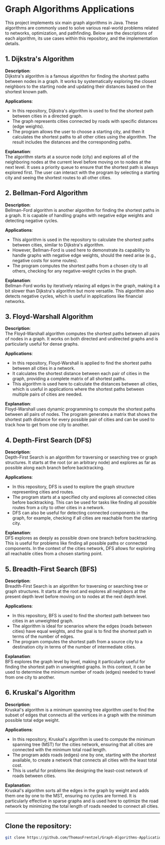 # Graph Algorithms Applications

This project implements six main graph algorithms in Java. These algorithms are commonly used to solve various real-world problems related to networks, optimization, and pathfinding. Below are the descriptions of each algorithm, its use cases within this repository, and the implementation details.


## 1. Dijkstra's Algorithm

**Description**:  
Dijkstra's algorithm is a famous algorithm for finding the shortest paths between nodes in a graph. It works by systematically exploring the closest neighbors to the starting node and updating their distances based on the shortest known path.

**Applications**:  
- In this repository, Dijkstra's algorithm is used to find the shortest path between cities in a directed graph.  
- The graph represents cities connected by roads with specific distances (edge weights).
- The program allows the user to choose a starting city, and then it calculates the shortest paths to all other cities using the algorithm. The result includes the distances and the corresponding paths.
  
**Explanation**:  
The algorithm starts at a source node (city) and explores all of the neighboring nodes at the current level before moving on to nodes at the next level. It uses a priority queue to ensure that the shortest path is always explored first. The user can interact with the program by selecting a starting city and seeing the shortest routes to all other cities.

## 2. Bellman-Ford Algorithm

**Description**:  
Bellman-Ford algorithm is another algorithm for finding the shortest paths in a graph. It is capable of handling graphs with negative edge weights and detecting negative cycles.

**Applications**:  
- This algorithm is used in the repository to calculate the shortest paths between cities, similar to Dijkstra's algorithm.  
- However, Bellman-Ford is used here to demonstrate its capability to handle graphs with negative edge weights, should the need arise (e.g., negative costs for some routes).
- The program computes the shortest paths from a chosen city to all others, checking for any negative-weight cycles in the graph.

**Explanation**:  
Bellman-Ford works by iteratively relaxing all edges in the graph, making it a bit slower than Dijkstra's algorithm but more versatile. This algorithm also detects negative cycles, which is useful in applications like financial networks.

## 3. Floyd-Warshall Algorithm

**Description**:  
The Floyd-Warshall algorithm computes the shortest paths between all pairs of nodes in a graph. It works on both directed and undirected graphs and is particularly useful for dense graphs.

**Applications**:  
- In this repository, Floyd-Warshall is applied to find the shortest paths between all cities in a network.  
- It calculates the shortest distance between each pair of cities in the graph, providing a complete matrix of all shortest paths.
- This algorithm is used here to calculate the distances between all cities, which is useful in applications where the shortest paths between multiple pairs of cities are needed.

**Explanation**:  
Floyd-Warshall uses dynamic programming to compute the shortest paths between all pairs of nodes. The program generates a matrix that shows the shortest path distance for every possible pair of cities and can be used to track how to get from one city to another.

## 4. Depth-First Search (DFS)

**Description**:  
Depth-First Search is an algorithm for traversing or searching tree or graph structures. It starts at the root (or an arbitrary node) and explores as far as possible along each branch before backtracking.

**Applications**:  
- In this repository, DFS is used to explore the graph structure representing cities and routes.  
- The program starts at a specified city and explores all connected cities before backtracking. This can be used for tasks like finding all possible routes from a city to other cities in a network.
- DFS can also be useful for detecting connected components in the graph, for example, checking if all cities are reachable from the starting city.

**Explanation**:  
DFS explores as deeply as possible down one branch before backtracking. This is useful for problems like finding all possible paths or connected components. In the context of the cities network, DFS allows for exploring all reachable cities from a chosen starting point.

## 5. Breadth-First Search (BFS)

**Description**:  
Breadth-First Search is an algorithm for traversing or searching tree or graph structures. It starts at the root and explores all neighbors at the present depth level before moving on to nodes at the next depth level.

**Applications**:  
- In this repository, BFS is used to find the shortest path between two cities in an unweighted graph.  
- The algorithm is ideal for scenarios where the edges (roads between cities) have equal weights, and the goal is to find the shortest path in terms of the number of edges.
- The program computes the shortest path from a source city to a destination city in terms of the number of intermediate cities.

**Explanation**:  
BFS explores the graph level by level, making it particularly useful for finding the shortest path in unweighted graphs. In this context, it can be used to determine the minimum number of roads (edges) needed to travel from one city to another.

## 6. Kruskal's Algorithm

**Description**:  
Kruskal's algorithm is a minimum spanning tree algorithm used to find the subset of edges that connects all the vertices in a graph with the minimum possible total edge weight.

**Applications**:  
- In this repository, Kruskal's algorithm is used to compute the minimum spanning tree (MST) for the cities network, ensuring that all cities are connected with the minimum total road length.  
- The program adds roads (edges) one by one, starting with the shortest available, to create a network that connects all cities with the least total cost.
- This is useful for problems like designing the least-cost network of roads between cities.

**Explanation**:  
Kruskal's algorithm sorts all the edges in the graph by weight and adds them one by one to the MST, ensuring no cycles are formed. It is particularly effective in sparse graphs and is used here to optimize the road network by minimizing the total length of roads needed to connect all cities.

---

## Clone the repository:
   ```bash
   git clone https://github.com/ThomasFrentzel/Graph-Algorithms-Applications
 ```
